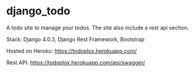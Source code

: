 # django_todo
A todo site to manage your todos. The site also include a rest api section.

Stack: Django 4.0.3, Django Rest Framework, Bootstrap

Hosted on Heroku: https://todoplox.herokuapp.com/

Rest API: https://todoplox.herokuapp.com/api/swagger/
